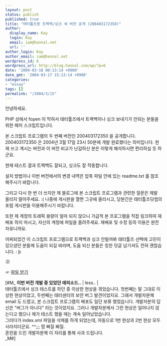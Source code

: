 ```yaml
---
layout: post
status: publish
published: true
title: "태터툴즈용 트랙백/싱크 새 버전 공개 (200403172350)"
author:
  display_name: Kay
  login: Kay
  email: iam@hannal.net
  url: ''
author_login: Kay
author_email: iam@hannal.net
wordpress_id: 6
wordpress_url: http://blog.hannal.com/wp/?p=6
date: '2004-03-18 00:13:14 +0900'
date_gmt: '2004-03-17 15:13:14 +0900'
categories:
- "essay"
tags: []
permalink: "/2004/3/15"
---
```

<p>안녕하세요.</p>
<p>PHP 상에서 fopen 이 막혀서 태터툴즈에서 트랙백이나 싱크 보내기가 안되는 분들을 위한 패치 스크립트입니다.</p>
<p>본 스크립트 프로그램의 두 번째 버전인 200403172350 을 공개합니다. 200403172350 은 2004년 3월 17일 23시 50분에 개발 완료했다는 의미입니다. 현재 쓰고 계시는 버전과 이 버전 비교가 난감하신 분은 이렇게 해석하시면 편리하실 듯 하군요.</p>
<p>현재 테스트 결과 트랙백도 잘되고, 싱크도 잘 작동합니다.</p>
<p>설치 방법이나 이번 버전에서의 변경 내역은 압축 파일 안에 있는 readme.txt 를 참조해주시기 바랍니다.</p>
<p>그리고 다시 한 번 더 쓰지만 제 블로그에 본 스크립트 프로그램과 관련한 질문은 제발 올리지 말아주세요. :( 나중에 게시판을 열면 그곳에 올리시고, 당분간은 태터툴즈닷컴의 포럼 게시판을 이용해주시기 바랍니다.</p>
<p>또한 제 계정의 트래픽 용량이 얼마 되지 않으니 가급적 본 프로그램을 직접 링크하여 재배포 하지 마시고, 자신의 계정에 파일을 올려주세요. 재배포 및 수정 등의 이용은 완전 자유니까요.</p>
<p>어찌되었건 이 스크립트 프로그램으로 트랙백과 싱크 안될까봐 태터툴즈 선택에 고민이 있으셨던 분들께 도움이 되길 바라며, 도움 되신 분들은 칭찬 덧글 남기셔도 전혀 괜찮습니다. : þ</p>
<p>:D</p>
<p>☞ <a href="/blog/download/tt_send_packet_20040317.zip">파일 받기</a></p>
<p>[#M_ <b>이번 버전 개발 중 있었던 에피소드..</b> | less.. |<br />
태터툴즈에서 싱크 테스트를 하던 중 이상한 현상을 겪었습니다. 첫번째는 말 그대로 이상한 현상이었고, 두번째는 태터센터의 보안 버그 발견이었지요. 그래서 개발자분께 email 도 드렸고, 본 스크립트 프로그램의 배포도 일단 보류 했었습니다. 개발자분의 답신은 "버그가 아니다" 라는 것이었지요. 그러나 개발자분께서 그런 현상은 일어나지 않는다고 했으나 제가 테스트 했을 때는 계속 일어났었습니다.<br />
그러다가 index.xml 파일을 삭제를 하게 되었는데, 자동으로 1번 현상과 2번 현상 모두 사라지더군요. ^^;;; 땀 삐질 삐질.<br />
혼란을 드린 개발자분께 이 자리를 통해 사과 드립니다.<br />
 _M#] </p>
